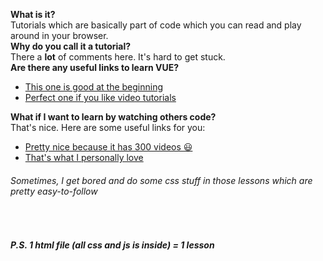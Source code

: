<b> What is it? </b><br/>
Tutorials which are basically part of code which you can read and play around in your browser. <br/>
<b> Why do you call it a tutorial? </b><br/>
There a <strong>lot</strong> of comments here. It's hard to get stuck.<br/>
<b>Are there any useful links to learn VUE?</b><br/>
<ul>
<li><a href="https://vuejs.org/">This one is good at the beginning</a></li>
<li><a href="https://hackernoon.com/5-free-vuejs-tutorials-3caa8ff865e9#.9k9oikd0k">Perfect one if you like video tutorials</a></li>
</ul>
<b>What if I want to learn by watching others code?</b><br/>
That's nice. Here are some useful links for you:
<ul>
<li><a href="https://trank.com.ua/course/udemy-vuejs-2">Pretty nice because it has 300 videos 😃</a></li>
<li><a href="https://laracasts.com/series/learn-vue-2-step-by-step">That's what I  personally love</a></li>
</ul>
<h6><i>Sometimes, I get bored and do some css stuff in those lessons which are pretty easy-to-follow</i></h6><br/>
<h6><strong>P.S.  1 html file (all css and js is inside) = 1 lesson </strong></h6>
